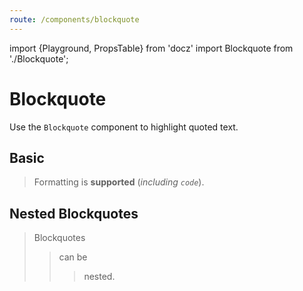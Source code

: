 ```yaml
---
route: /components/blockquote
---
```


import {Playground, PropsTable} from 'docz'
import Blockquote from './Blockquote';

# Blockquote

Use the `Blockquote` component to highlight quoted text.

<PropsTable of={Blockquote} />

## Basic

<Playground>
  <Blockquote>
    Formatting is <b>supported</b> (<i>including <code>code</code></i>).
  </Blockquote>
</Playground>

## Nested Blockquotes

<Playground>
  <Blockquote>
    Blockquotes
    <Blockquote>
      can be
      <Blockquote>
        nested.
      </Blockquote>
    </Blockquote>
  </Blockquote>
</Playground>
